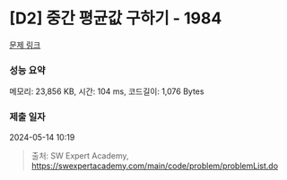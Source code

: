 # [D2] 중간 평균값 구하기 - 1984 

[문제 링크](https://swexpertacademy.com/main/code/problem/problemDetail.do?contestProbId=AV5Pw_-KAdcDFAUq) 

### 성능 요약

메모리: 23,856 KB, 시간: 104 ms, 코드길이: 1,076 Bytes

### 제출 일자

2024-05-14 10:19



> 출처: SW Expert Academy, https://swexpertacademy.com/main/code/problem/problemList.do